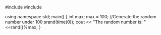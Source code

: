 #include<iostream>
#include<cstdlib>

using namespace std;
main() {
   int max;
   max = 100; //Generate the random number under 100
   srand(time(0));
   cout << "The random number is: "<<rand()%max;
}
